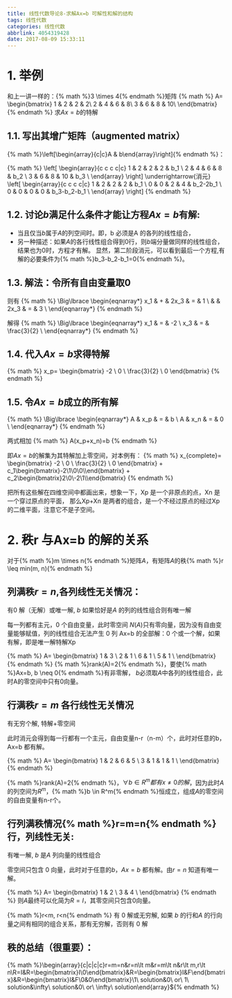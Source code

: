 ```yaml
---
title: 线性代数导论8-求解Ax=b 可解性和解的结构
tags: 线性代数
categories: 线性代数
abbrlink: 4054319428
date: 2017-08-09 15:33:11
---
```


<!-- toc -->
<!-- more -->
# 1. 举例

和上一讲一样的：{% math %}3 \times 4{% endmath %}矩阵
{% math %}
A=
\begin{bmatrix}
1 & 2 & 2 & 2\\
2 & 4 & 6 & 8\\
3 & 6 & 8 & 10\\
\end{bmatrix}
{% endmath %}
求$Ax=b$的特解

## 1.1. 写出其增广矩阵（augmented matrix）
{% math %}\left[\begin{array}{c|c}A & b\end{array}\right]{% endmath %}：

{% math %}
\left[
\begin{array}{c c c c|c}
1 & 2 & 2 & 2 & b_1 \\
2 & 4 & 6 & 8 & b_2 \\
3 & 6 & 8 & 10 & b_3 \\
\end{array}
\right]
\underrightarrow{消元}
\left[
\begin{array}{c c c c|c}
1 & 2 & 2 & 2 & b_1 \\
0 & 0 & 2 & 4 & b_2-2b_1 \\
0 & 0 & 0 & 0 & b_3-b_2-b_1 \\
\end{array}
\right]
{% endmath %}

## 1.2. 讨论$b$满足什么条件才能让方程$Ax=b$有解:
- 当且仅当$b$属于$A$的列空间时。即，b 必须是A 的各列的线性组合，
- 另一种描述：如果$A$的各行线性组合得到$0$行，则$b$端分量做同样的线性组合，结果也为$0$时，方程才有解。
显然，第二阶段消元，可以看到最后一个方程,有解的必要条件为{% math %}b_3-b_2-b_1=0{% endmath %}。

## 1.3. 解法：令所有自由变量取$0$
则有
{% math %}
\Big\lbrace
\begin{eqnarray*}
x_1 & + & 2x_3 & = & 1 \\
    &   & 2x_3 & = & 3 \\
\end{eqnarray*}
{% endmath %}

解得
{% math %}
\Big\lbrace
\begin{eqnarray*}
x_1 & = & -2 \\
x_3 & = & \frac{3}{2} \\
\end{eqnarray*}
{% endmath %}

## 1.4. 代入$Ax=b$求得特解

{% math %}
x_p=
\begin{bmatrix}
-2 \\ 0 \\ \frac{3}{2} \\ 0
\end{bmatrix}
{% endmath %}

## 1.5. 令$Ax=b$成立的所有解

{% math %}
\Big\lbrace
\begin{eqnarray*}
A & x_p & = & b \\
A & x_n & = & 0 \\
\end{eqnarray*}
{% endmath %}

两式相加
{% math %}
A(x_p+x_n)=b
{% endmath %}

即$Ax=b$的解集为其特解加上零空间，对本例有：
{% math %}
x_{complete}=
\begin{bmatrix}
-2 \\ 0 \\ \frac{3}{2} \\ 0
\end{bmatrix}
+
c_1\begin{bmatrix}-2\\1\\0\\0\\\end{bmatrix}
+
c_2\begin{bmatrix}2\\0\\-2\\1\\\end{bmatrix}
{% endmath %}

把所有这些解在四维空间中都画出来，想象一下，Xp 是一个非原点的点，Xn 是一个穿过原点的平面，
那么Xp+Xn 是两者的组合，是一个不经过原点的经过Xp 的二维平面，注意它不是子空间。

# 2. 秩r 与Ax=b 的解的关系

对于{% math %}m \times n{% endmath %}矩阵$A$，有矩阵$A$的秩{% math %}r \leq min(m, n){% endmath %}

## 列满秩$r=n$,各列线性无关情况：

有$0$ 解（无解）或唯一解,  $b$ 如果恰好是$A$ 的列的线性组合则有唯一解

每一列都有主元，0 个自由变量，此时零空间 $N(A)$只有零向量，因为没有自由变量能够赋值，列的线性组合无法产生 $0$ 列
Ax=b 的全部解：0 个或一个解，如果有解，即是唯一解特解Xp

{% math %}
A=
\begin{bmatrix}
1 & 3 \\
2 & 1 \\
6 & 1 \\
5 & 1 \\
\end{bmatrix}
{% endmath %}
{% math %}rank(A)=2{% endmath %}，要使{% math %}Ax=b, b \neq 0{% endmath %}有非零解，
$b$必须取$A$中各列的线性组合，此时A的零空间中只有$0$向量。

## 行满秩$r=m$ 各行线性无关情况
有无穷个解, 特解+零空间

此时消元会得到每一行都有一个主元，自由变量n-r（n-m）个，此时对任意的b，Ax=b 都有解。

{% math %}
A=
\begin{bmatrix}
1 & 2 & 6 & 5 \\
3 & 1 & 1 & 1 \\
\end{bmatrix}
{% endmath %}

{% math %}rank(A)=2{% endmath %}，$\forall b \in R^m都有x \neq 0的解$，因为此时$A$的列空间为$R^m$，{% math %}b \in R^m{% endmath %}恒成立，组成$A$的零空间的自由变量有n-r个。

## 行列满秩情况{% math %}r=m=n{% endmath %} 行，列线性无关:

有唯一解, $b$ 是$A$ 列向量的线性组合

零空间只包含 $0$ 向量，此时对于任意的$b$，$Ax=b$ 都有解。由$r=n$ 知道有唯一解。

{% math %}
A=
\begin{bmatrix}
1 & 2 \\
3 & 4 \\
\end{bmatrix}
{% endmath %}
则$A$最终可以化简为$R=I$，其零空间只包含$0$向量。

{% math %}r<m, r<n{% endmath %} 有 $0$ 解或无穷解,  如果 $b$ 的行和$A$ 的行向量之间有相同的组合关系，那有无穷解，否则有 $0$ 解

## 秩的总结（很重要）：

{% math %}\begin{array}{c|c|c|c}r=m=n&r=n\lt m&r=m\lt n&r\lt m,r\lt n\\R=I&R=\begin{bmatrix}I\\0\end{bmatrix}&R=\begin{bmatrix}I&F\end{bmatrix}&R=\begin{bmatrix}I&F\\0&0\end{bmatrix}\\1\ solution&0\ or\ 1\ solution&\infty\ solution&0\ or\ \infty\ solution\end{array}${% endmath %}

